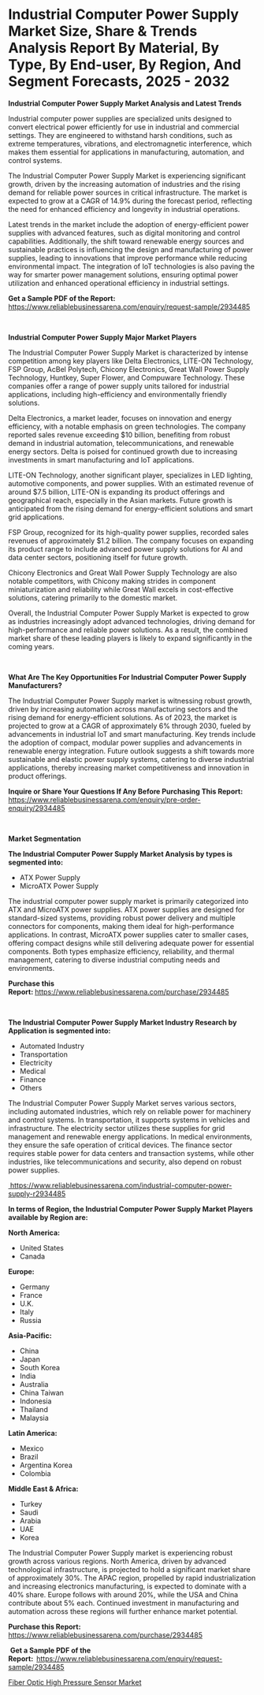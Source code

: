 <p><h1>Industrial Computer Power Supply Market Size, Share & Trends Analysis Report By Material, By Type, By End-user, By Region, And Segment Forecasts, 2025 - 2032</h1></p><p><strong>Industrial Computer Power Supply Market Analysis and Latest Trends</strong></p>
<p><p>Industrial computer power supplies are specialized units designed to convert electrical power efficiently for use in industrial and commercial settings. They are engineered to withstand harsh conditions, such as extreme temperatures, vibrations, and electromagnetic interference, which makes them essential for applications in manufacturing, automation, and control systems.</p><p>The Industrial Computer Power Supply Market is experiencing significant growth, driven by the increasing automation of industries and the rising demand for reliable power sources in critical infrastructure. The market is expected to grow at a CAGR of 14.9% during the forecast period, reflecting the need for enhanced efficiency and longevity in industrial operations. </p><p>Latest trends in the market include the adoption of energy-efficient power supplies with advanced features, such as digital monitoring and control capabilities. Additionally, the shift toward renewable energy sources and sustainable practices is influencing the design and manufacturing of power supplies, leading to innovations that improve performance while reducing environmental impact. The integration of IoT technologies is also paving the way for smarter power management solutions, ensuring optimal power utilization and enhanced operational efficiency in industrial settings.</p></p>
<p><strong>Get a Sample PDF of the Report:&nbsp;</strong> <a href="https://www.reliablebusinessarena.com/enquiry/request-sample/2934485?utm_campaign=2632&utm_medium=2&utm_source=Github&utm_content=ia&utm_term=13032025&utm_id=industrial-computer-power-supply">https://www.reliablebusinessarena.com/enquiry/request-sample/2934485</a></p>
<p>&nbsp;</p>
<p><strong>Industrial Computer Power Supply Major Market Players</strong></p>
<p><p>The Industrial Computer Power Supply Market is characterized by intense competition among key players like Delta Electronics, LITE-ON Technology, FSP Group, AcBel Polytech, Chicony Electronics, Great Wall Power Supply Technology, Huntkey, Super Flower, and Compuware Technology. These companies offer a range of power supply units tailored for industrial applications, including high-efficiency and environmentally friendly solutions.</p><p>Delta Electronics, a market leader, focuses on innovation and energy efficiency, with a notable emphasis on green technologies. The company reported sales revenue exceeding $10 billion, benefiting from robust demand in industrial automation, telecommunications, and renewable energy sectors. Delta is poised for continued growth due to increasing investments in smart manufacturing and IoT applications.</p><p>LITE-ON Technology, another significant player, specializes in LED lighting, automotive components, and power supplies. With an estimated revenue of around $7.5 billion, LITE-ON is expanding its product offerings and geographical reach, especially in the Asian markets. Future growth is anticipated from the rising demand for energy-efficient solutions and smart grid applications.</p><p>FSP Group, recognized for its high-quality power supplies, recorded sales revenues of approximately $1.2 billion. The company focuses on expanding its product range to include advanced power supply solutions for AI and data center sectors, positioning itself for future growth.</p><p>Chicony Electronics and Great Wall Power Supply Technology are also notable competitors, with Chicony making strides in component miniaturization and reliability while Great Wall excels in cost-effective solutions, catering primarily to the domestic market.</p><p>Overall, the Industrial Computer Power Supply Market is expected to grow as industries increasingly adopt advanced technologies, driving demand for high-performance and reliable power solutions. As a result, the combined market share of these leading players is likely to expand significantly in the coming years.</p></p>
<p>&nbsp;</p>
<p><strong>What Are The Key Opportunities For Industrial Computer Power Supply Manufacturers?</strong></p>
<p><p>The Industrial Computer Power Supply market is witnessing robust growth, driven by increasing automation across manufacturing sectors and the rising demand for energy-efficient solutions. As of 2023, the market is projected to grow at a CAGR of approximately 6% through 2030, fueled by advancements in industrial IoT and smart manufacturing. Key trends include the adoption of compact, modular power supplies and advancements in renewable energy integration. Future outlook suggests a shift towards more sustainable and elastic power supply systems, catering to diverse industrial applications, thereby increasing market competitiveness and innovation in product offerings.</p></p>
<p><strong>Inquire or Share Your Questions If Any Before Purchasing This Report:</strong> <a href="https://www.reliablebusinessarena.com/enquiry/pre-order-enquiry/2934485?utm_campaign=2632&utm_medium=2&utm_source=Github&utm_content=ia&utm_term=13032025&utm_id=industrial-computer-power-supply">https://www.reliablebusinessarena.com/enquiry/pre-order-enquiry/2934485</a></p>
<p>&nbsp;</p>
<p><strong>Market Segmentation</strong></p>
<p><strong>The Industrial Computer Power Supply Market Analysis by types is segmented into:</strong></p>
<p><ul><li>ATX Power Supply</li><li>MicroATX Power Supply</li></ul></p>
<p><p>The industrial computer power supply market is primarily categorized into ATX and MicroATX power supplies. ATX power supplies are designed for standard-sized systems, providing robust power delivery and multiple connectors for components, making them ideal for high-performance applications. In contrast, MicroATX power supplies cater to smaller cases, offering compact designs while still delivering adequate power for essential components. Both types emphasize efficiency, reliability, and thermal management, catering to diverse industrial computing needs and environments.</p></p>
<p><strong>Purchase this Report:&nbsp;</strong><a href="https://www.reliablebusinessarena.com/purchase/2934485?utm_campaign=2632&utm_medium=2&utm_source=Github&utm_content=ia&utm_term=13032025&utm_id=industrial-computer-power-supply">https://www.reliablebusinessarena.com/purchase/2934485</a></p>
<p>&nbsp;</p>
<p><strong>The Industrial Computer Power Supply Market Industry Research by Application is segmented into:</strong></p>
<p><ul><li>Automated Industry</li><li>Transportation</li><li>Electricity</li><li>Medical</li><li>Finance</li><li>Others</li></ul></p>
<p><p>The Industrial Computer Power Supply Market serves various sectors, including automated industries, which rely on reliable power for machinery and control systems. In transportation, it supports systems in vehicles and infrastructure. The electricity sector utilizes these supplies for grid management and renewable energy applications. In medical environments, they ensure the safe operation of critical devices. The finance sector requires stable power for data centers and transaction systems, while other industries, like telecommunications and security, also depend on robust power supplies.</p></p>
<p><a href="https://www.reliablebusinessarena.com/industrial-computer-power-supply-r2934485?utm_campaign=2632&utm_medium=2&utm_source=Github&utm_content=ia&utm_term=13032025&utm_id=industrial-computer-power-supply">&nbsp;https://www.reliablebusinessarena.com/industrial-computer-power-supply-r2934485</a></p>
<p><strong>In terms of Region, the Industrial Computer Power Supply Market Players available by Region are:</strong></p>
<p>
    <p> <strong> North America: </strong>
        <ul>
            <li>United States</li>
            <li>Canada</li>
        </ul>
        </p> 
    <p> <strong> Europe: </strong>
        <ul>
            <li>Germany</li>
            <li>France</li>
            <li>U.K.</li>
            <li>Italy</li>
            <li>Russia</li>
        </ul>
        </p> 
    <p> <strong> Asia-Pacific: </strong>
        <ul>
            <li>China</li>
            <li>Japan</li>
            <li>South Korea</li>
            <li>India</li>
            <li>Australia</li>
            <li>China Taiwan</li>
            <li>Indonesia</li>
            <li>Thailand</li>
            <li>Malaysia</li>
        </ul>
        </p> 
    <p> <strong> Latin America: </strong>
        <ul>
            <li>Mexico</li>
            <li>Brazil</li>
            <li>Argentina Korea</li>
            <li>Colombia</li>
        </ul>
        </p> 
    <p> <strong> Middle East & Africa: </strong>
        <ul>
            <li>Turkey</li>
            <li>Saudi</li>
            <li>Arabia</li>
            <li>UAE</li>
            <li>Korea</li>
        </ul>
    </p>
    </p>
<p><p>The Industrial Computer Power Supply market is experiencing robust growth across various regions. North America, driven by advanced technological infrastructure, is projected to hold a significant market share of approximately 30%. The APAC region, propelled by rapid industrialization and increasing electronics manufacturing, is expected to dominate with a 40% share. Europe follows with around 20%, while the USA and China contribute about 5% each. Continued investment in manufacturing and automation across these regions will further enhance market potential.</p></p>
<p><strong>Purchase this Report: </strong><a href="https://www.reliablebusinessarena.com/purchase/2934485?utm_campaign=2632&utm_medium=2&utm_source=Github&utm_content=ia&utm_term=13032025&utm_id=industrial-computer-power-supply">https://www.reliablebusinessarena.com/purchase/2934485</a></p>
<p>&nbsp;<strong>Get a Sample PDF of the Report:&nbsp;&nbsp;</strong><a href="https://www.reliablebusinessarena.com/enquiry/request-sample/2934485?utm_campaign=2632&utm_medium=2&utm_source=Github&utm_content=ia&utm_term=13032025&utm_id=industrial-computer-power-supply">https://www.reliablebusinessarena.com/enquiry/request-sample/2934485</a></p>
<p><strong></strong></p>
<p><p><a href="https://github.com/sungbruington660/Market-Research-Report-List-1/blob/main/fiber-optic-high-pressure-sensor-market.md?utm_campaign=2632&utm_medium=2&utm_source=Github&utm_content=ia&utm_term=13032025&utm_id=industrial-computer-power-supply">Fiber Optic High Pressure Sensor Market</a></p></p>